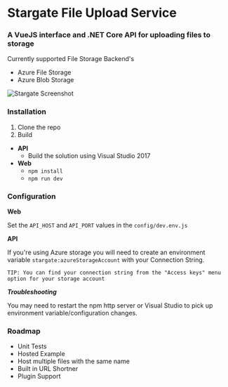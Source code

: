 # Stargate File Upload Service
### A VueJS interface and .NET Core API for uploading files to storage

Currently supported File Storage Backend's

* Azure File Storage
* Azure Blob Storage

![Stargate Screenshot](https://i.imgur.com/tLfHqxk.png)

### Installation

1. Clone the repo
2. Build
  * **API**
     * Build the solution using Visual Studio 2017
  * **Web**
     * `npm install`
     * `npm run dev`

### Configuration

**Web**

Set the `API_HOST` and `API_PORT` values in the `config/dev.env.js`

**API**

If you're using Azure storage you will need to create an environment variable `stargate:azureStorageAccount` with your Connection String.

```
TIP: You can find your connection string from the "Access keys" menu option for your storage account
```

**_Troubleshooting_**

You may need to restart the npm http server or Visual Studio to pick up environment variable/configuration changes.

### Roadmap

* Unit Tests
* Hosted Example
* Host multiple files with the same name
* Built in URL Shortner
* Plugin Support
